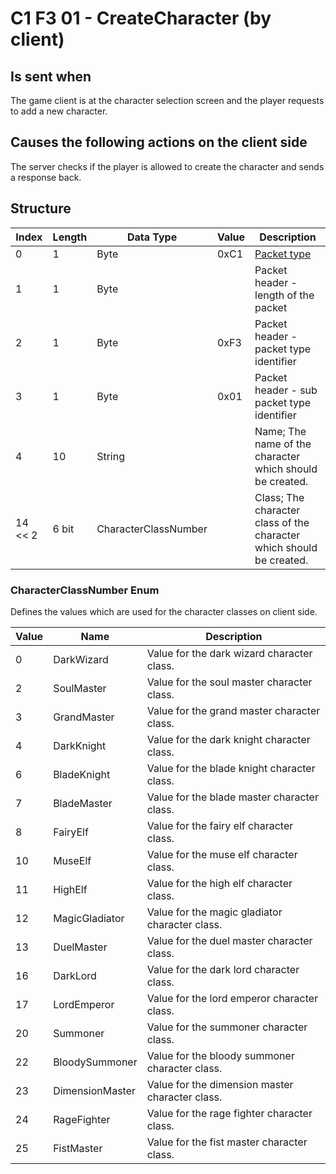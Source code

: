 # C1 F3 01 - CreateCharacter (by client)

## Is sent when

The game client is at the character selection screen and the player requests to add a new character.

## Causes the following actions on the client side

The server checks if the player is allowed to create the character and sends a response back.

## Structure

| Index | Length | Data Type | Value | Description |
|-------|--------|-----------|-------|-------------|
| 0 | 1 |   Byte   | 0xC1  | [Packet type](PacketTypes.md) |
| 1 | 1 |    Byte   |      | Packet header - length of the packet |
| 2 | 1 |    Byte   | 0xF3  | Packet header - packet type identifier |
| 3 | 1 |    Byte   | 0x01  | Packet header - sub packet type identifier |
| 4 | 10 | String |  | Name; The name of the character which should be created. |
| 14 << 2 | 6 bit | CharacterClassNumber |  | Class; The character class of the character which should be created. |

### CharacterClassNumber Enum

Defines the values which are used for the character classes on client side.

| Value | Name | Description |
|-------|------|-------------|
| 0 | DarkWizard | Value for the dark wizard character class. |
| 2 | SoulMaster | Value for the soul master character class. |
| 3 | GrandMaster | Value for the grand master character class. |
| 4 | DarkKnight | Value for the dark knight character class. |
| 6 | BladeKnight | Value for the blade knight character class. |
| 7 | BladeMaster | Value for the blade master character class. |
| 8 | FairyElf | Value for the fairy elf character class. |
| 10 | MuseElf | Value for the muse elf character class. |
| 11 | HighElf | Value for the high elf character class. |
| 12 | MagicGladiator | Value for the magic gladiator character class. |
| 13 | DuelMaster | Value for the duel master character class. |
| 16 | DarkLord | Value for the dark lord character class. |
| 17 | LordEmperor | Value for the lord emperor character class. |
| 20 | Summoner | Value for the summoner character class. |
| 22 | BloodySummoner | Value for the bloody summoner character class. |
| 23 | DimensionMaster | Value for the dimension master character class. |
| 24 | RageFighter | Value for the rage fighter character class. |
| 25 | FistMaster | Value for the fist master character class. |
